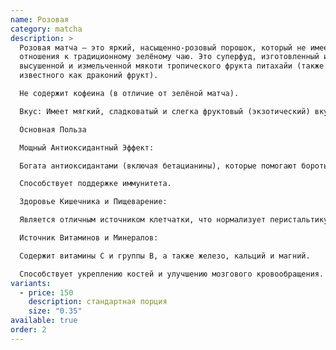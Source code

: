 ```yaml
---
name: Розовая
category: matcha
description: >
  Розовая матча — это яркий, насыщенно-розовый порошок, который не имеет
  отношения к традиционному зелёному чаю. Это суперфуд, изготовленный из
  высушенной и измельченной мякоти тропического фрукта питахайи (также
  известного как драконий фрукт).

  Не содержит кофеина (в отличие от зелёной матча).

  Вкус: Имеет мягкий, сладковатый и слегка фруктовый (экзотический) вкус.

  Основная Польза

  Мощный Антиоксидантный Эффект:

  Богата антиоксидантами (включая бетацианины), которые помогают бороться со свободными радикалами, защищают клетки и замедляют старение кожи.

  Способствует поддержке иммунитета.

  Здоровье Кишечника и Пищеварение:

  Является отличным источником клетчатки, что нормализует перистальтику, помогает очищению кишечника и поддерживает баланс полезной микрофлоры.

  Источник Витаминов и Минералов:

  Содержит витамины C и группы B, а также железо, кальций и магний.

  Способствует укреплению костей и улучшению мозгового кровообращения.
variants:
  - price: 150
    description: стандартная порция
    size: "0.35"
available: true
order: 2
---
```

